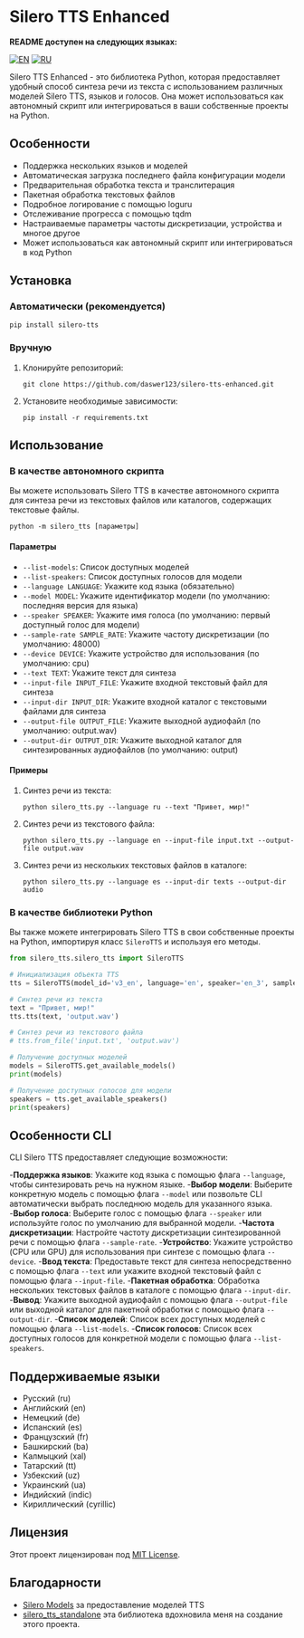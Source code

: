 # Silero TTS Enhanced

**README доступен на следующих языках:**

[![EN](https://img.shields.io/badge/EN-blue.svg)](https://github.com/daswer123/silero-tts-enhanced)
[![RU](https://img.shields.io/badge/RU-red.svg)](https://github.com/daswer123/silero-tts-enhanced/blob/main/README_RU.MD)

Silero TTS Enhanced - это библиотека Python, которая предоставляет удобный способ синтеза речи из текста с использованием различных моделей Silero TTS, языков и голосов. Она может использоваться как автономный скрипт или интегрироваться в ваши собственные проекты на Python.

## Особенности

- Поддержка нескольких языков и моделей
- Автоматическая загрузка последнего файла конфигурации модели
- Предварительная обработка текста и транслитерация
- Пакетная обработка текстовых файлов
- Подробное логирование с помощью loguru
- Отслеживание прогресса с помощью tqdm
- Настраиваемые параметры частоты дискретизации, устройства и многое другое
- Может использоваться как автономный скрипт или интегрироваться в код Python

## Установка

### Автоматически (рекомендуется)

   ```
   pip install silero-tts
   ```

### Вручную
1. Клонируйте репозиторий:
   ```
   git clone https://github.com/daswer123/silero-tts-enhanced.git
   ```

2. Установите необходимые зависимости:
   ```
   pip install -r requirements.txt
   ```

## Использование

### В качестве автономного скрипта

Вы можете использовать Silero TTS в качестве автономного скрипта для синтеза речи из текстовых файлов или каталогов, содержащих текстовые файлы.

```
python -m silero_tts [параметры]
```

#### Параметры

- `--list-models`: Список доступных моделей
- `--list-speakers`: Список доступных голосов для модели
- `--language LANGUAGE`: Укажите код языка (обязательно)
- `--model MODEL`: Укажите идентификатор модели (по умолчанию: последняя версия для языка)
- `--speaker SPEAKER`: Укажите имя голоса (по умолчанию: первый доступный голос для модели)
- `--sample-rate SAMPLE_RATE`: Укажите частоту дискретизации (по умолчанию: 48000)
- `--device DEVICE`: Укажите устройство для использования (по умолчанию: cpu)
- `--text TEXT`: Укажите текст для синтеза
- `--input-file INPUT_FILE`: Укажите входной текстовый файл для синтеза
- `--input-dir INPUT_DIR`: Укажите входной каталог с текстовыми файлами для синтеза
- `--output-file OUTPUT_FILE`: Укажите выходной аудиофайл (по умолчанию: output.wav)
- `--output-dir OUTPUT_DIR`: Укажите выходной каталог для синтезированных аудиофайлов (по умолчанию: output)

#### Примеры

1. Синтез речи из текста:
   ```
   python silero_tts.py --language ru --text "Привет, мир!"
   ```

2. Синтез речи из текстового файла:
   ```
   python silero_tts.py --language en --input-file input.txt --output-file output.wav
   ```

3. Синтез речи из нескольких текстовых файлов в каталоге:
   ```
   python silero_tts.py --language es --input-dir texts --output-dir audio
   ```

### В качестве библиотеки Python

Вы также можете интегрировать Silero TTS в свои собственные проекты на Python, импортируя класс `SileroTTS` и используя его методы.

```python
from silero_tts.silero_tts import SileroTTS

# Инициализация объекта TTS
tts = SileroTTS(model_id='v3_en', language='en', speaker='en_3', sample_rate=48000, device='cpu')

# Синтез речи из текста
text = "Привет, мир!"
tts.tts(text, 'output.wav')

# Синтез речи из текстового файла
# tts.from_file('input.txt', 'output.wav')

# Получение доступных моделей
models = SileroTTS.get_available_models()
print(models)

# Получение доступных голосов для модели
speakers = tts.get_available_speakers()
print(speakers)
```

## Особенности CLI

CLI Silero TTS предоставляет следующие возможности:

-**Поддержка языков**: Укажите код языка с помощью флага `--language`, чтобы синтезировать речь на нужном языке.
-**Выбор модели**: Выберите конкретную модель с помощью флага `--model` или позвольте CLI автоматически выбрать последнюю модель для указанного языка.
-**Выбор голоса**: Выберите голос с помощью флага `--speaker` или используйте голос по умолчанию для выбранной модели.
-**Частота дискретизации**: Настройте частоту дискретизации синтезированной речи с помощью флага `--sample-rate`.
-**Устройство**: Укажите устройство (CPU или GPU) для использования при синтезе с помощью флага `--device`.
-**Ввод текста**: Предоставьте текст для синтеза непосредственно с помощью флага `--text` или укажите входной текстовый файл с помощью флага `--input-file`.
-**Пакетная обработка**: Обработка нескольких текстовых файлов в каталоге с помощью флага `--input-dir`.
-**Вывод**: Укажите выходной аудиофайл с помощью флага `--output-file` или выходной каталог для пакетной обработки с помощью флага `--output-dir`.
-**Список моделей**: Список всех доступных моделей с помощью флага `--list-models`.
-**Список голосов**: Список всех доступных голосов для конкретной модели с помощью флага `--list-speakers`.

## Поддерживаемые языки

- Русский (ru)
- Английский (en)
- Немецкий (de)
- Испанский (es)
- Французский (fr)
- Башкирский (ba)
- Калмыцкий (xal)
- Татарский (tt)
- Узбекский (uz)
- Украинский (ua)
- Индийский (indic)
- Кириллический (cyrillic)

## Лицензия

Этот проект лицензирован под [MIT License](LICENSE).

## Благодарности

- [Silero Models](https://github.com/snakers4/silero-models) за предоставление моделей TTS
- [silero_tts_standalone](https://github.com/S-trace/silero_tts_standalone) эта библиотека вдохновила меня на создание этого проекта.
